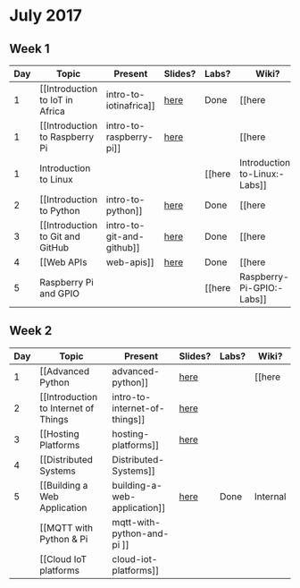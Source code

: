# July 2017

## Week 1
| Day | Topic | Present | Slides? | Labs? | Wiki? |
|-----|-------|---------|---------|-------|-------|
|  1  | [[Introduction to IoT in Africa|intro-to-iotinafrica]] | [here](https://gitpitch.com/iotinafrica/material?p=intro-to-iotinafrica) | Done | [[here |intro-to-iotinafrica:-labs]] | Done |
|  1  | [[Introduction to Raspberry Pi|intro-to-raspberry-pi]] | [here](https://gitpitch.com/iotinafrica/material?p=intro-to-raspberry-pi) | | [[here| Introduction-to-Raspberry-Pi:-Labs]] | Done |
|  1  | Introduction to Linux | | | [[here| Introduction-to-Linux:-Labs]]
|  2  | [[Introduction to Python|intro-to-python]] | [here](https://gitpitch.com/iotinafrica/material?p=intro-to-python) | Done | [[here |Intro-to-Python:-Labs]] | Done |
|  3  | [[Introduction to Git and GitHub |intro-to-git-and-github]] | [here](https://gitpitch.com/iotinafrica/material?p=intro-to-git-and-github) | Done | [[here| Intro-to-git-and-GitHub:-Labs]] | Done |
|  4  | [[Web APIs |web-apis]] | [here](https://gitpitch.com/iotinafrica/material?p=web-apis) | Done | [[here |web-apis:-labs]] | Done |
|  5  | Raspberry Pi and GPIO | | | [[here| Raspberry-Pi-GPIO:-Labs]] | |

## Week 2
| Day | Topic | Present | Slides? | Labs? | Wiki? |
|-----|-------|---------|---------|-------|-------|
|  1  | [[Advanced Python |advanced-python]] | [here](https://gitpitch.com/iotinafrica/material?p=advanced-python) | | [[here| advanced-python:-labs]] | Done |
|  2  | [[Introduction to Internet of Things |intro-to-internet-of-things]] | [here](https://gitpitch.com/iotinafrica/material?p=intro-to-internet-of-things) |
|  3  | [[Hosting Platforms |hosting-platforms]] | [here](https://gitpitch.com/iotinafrica/material?p=hosting-platforms) | | | Done |
|  4  | [[Distributed Systems|Distributed-Systems]] |
|  5  | [[Building a Web Application |building-a-web-application]] | [here](https://gitpitch.com/iotinafrica/material?p=building-a-web-application) | Done | Internal | Done |
|| [[MQTT with Python & Pi| mqtt-with-python-and-pi ]] | | | |
|| [[Cloud IoT platforms |cloud-iot-platforms]] ||||